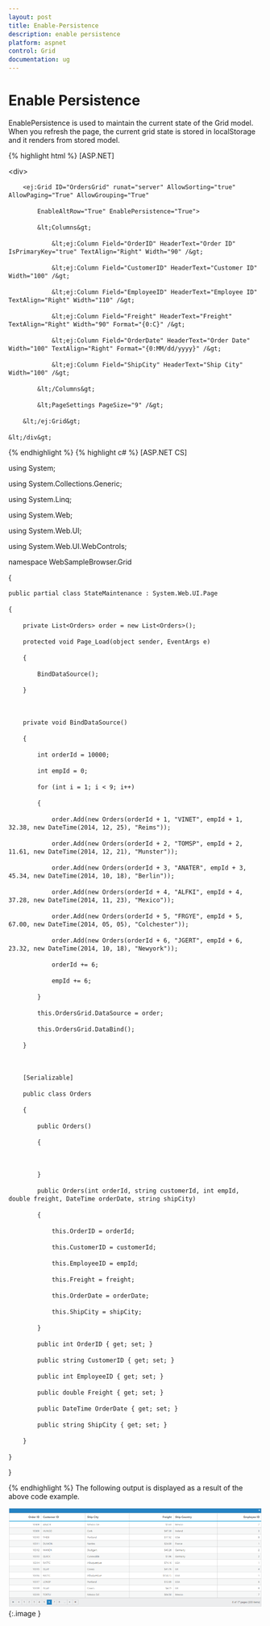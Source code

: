 ```yaml
---
layout: post
title: Enable-Persistence
description: enable persistence
platform: aspnet
control: Grid
documentation: ug
---
```


# Enable Persistence

EnablePersistence is used to maintain the current state of the Grid model. When you refresh the page, the current grid state is stored in localStorage and it renders from stored model. 


{% highlight html %}
[ASP.NET]



   &lt;div&gt;

        <ej:Grid ID="OrdersGrid" runat="server" AllowSorting="true" AllowPaging="True" AllowGrouping="True"

            EnableAltRow="True" EnablePersistence="True">

            &lt;Columns&gt;

                &lt;ej:Column Field="OrderID" HeaderText="Order ID" IsPrimaryKey="true" TextAlign="Right" Width="90" /&gt;

                &lt;ej:Column Field="CustomerID" HeaderText="Customer ID" Width="100" /&gt;

                &lt;ej:Column Field="EmployeeID" HeaderText="Employee ID" TextAlign="Right" Width="110" /&gt;

                &lt;ej:Column Field="Freight" HeaderText="Freight" TextAlign="Right" Width="90" Format="{0:C}" /&gt;

                &lt;ej:Column Field="OrderDate" HeaderText="Order Date" Width="100" TextAlign="Right" Format="{0:MM/dd/yyyy}" /&gt;

                &lt;ej:Column Field="ShipCity" HeaderText="Ship City" Width="100" /&gt;

            &lt;/Columns&gt;

            &lt;PageSettings PageSize="9" /&gt;

        &lt;/ej:Grid&gt;

    &lt;/div&gt;
{% endhighlight  %}
{% highlight c#  %}
[ASP.NET CS]



using System;

using System.Collections.Generic;

using System.Linq;

using System.Web;

using System.Web.UI;

using System.Web.UI.WebControls;



namespace WebSampleBrowser.Grid

{

    public partial class StateMaintenance : System.Web.UI.Page

    {

        private List<Orders> order = new List<Orders>();

        protected void Page_Load(object sender, EventArgs e)

        {

            BindDataSource();

        }



        private void BindDataSource()

        {

            int orderId = 10000;

            int empId = 0;

            for (int i = 1; i < 9; i++)

            {

                order.Add(new Orders(orderId + 1, "VINET", empId + 1, 32.38, new DateTime(2014, 12, 25), "Reims"));

                order.Add(new Orders(orderId + 2, "TOMSP", empId + 2, 11.61, new DateTime(2014, 12, 21), "Munster"));

                order.Add(new Orders(orderId + 3, "ANATER", empId + 3, 45.34, new DateTime(2014, 10, 18), "Berlin"));

                order.Add(new Orders(orderId + 4, "ALFKI", empId + 4, 37.28, new DateTime(2014, 11, 23), "Mexico"));

                order.Add(new Orders(orderId + 5, "FRGYE", empId + 5, 67.00, new DateTime(2014, 05, 05), "Colchester"));

                order.Add(new Orders(orderId + 6, "JGERT", empId + 6, 23.32, new DateTime(2014, 10, 18), "Newyork"));

                orderId += 6;

                empId += 6;

            }

            this.OrdersGrid.DataSource = order;

            this.OrdersGrid.DataBind();

        }



        [Serializable]

        public class Orders

        {

            public Orders()

            {



            }

            public Orders(int orderId, string customerId, int empId, double freight, DateTime orderDate, string shipCity)

            {

                this.OrderID = orderId;

                this.CustomerID = customerId;

                this.EmployeeID = empId;

                this.Freight = freight;

                this.OrderDate = orderDate;

                this.ShipCity = shipCity;

            }

            public int OrderID { get; set; }

            public string CustomerID { get; set; }

            public int EmployeeID { get; set; }

            public double Freight { get; set; }

            public DateTime OrderDate { get; set; }

            public string ShipCity { get; set; }

        }

    }

}


{% endhighlight  %}
The following output is displayed as a result of the above code example.

![](Enable-Persistence_images/Enable-Persistence_img1.png)
{:.image }


